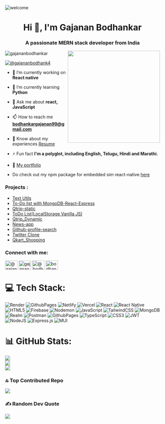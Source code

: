 <img align="center" src="https://user-images.githubusercontent.com/74038190/241765440-80728820-e06b-4f96-9c9e-9df46f0cc0a5.gif" alt="welcome"/>
<h1 align="center">Hi 👋, I'm Gajanan Bodhankar</h1>
<h3 align="center">A passionate MERN stack developer from India</h3>
<img align="right" width="300" src="https://wallpapercave.com/wp/wp4923981.jpg"/>
<p align="left"> <img src="https://komarev.com/ghpvc/?username=gajananbodhankar&label=Profile%20views&color=0e75b6&style=flat" alt="gajananbodhankar" /> </p>

<p align="left"> <a href="https://twitter.com/@gajananbodhank4" target="_blank"><img src="https://img.shields.io/twitter/follow/@gajananbodhank4?logo=twitter&style=for-the-badge" alt="@gajananbodhank4" /></a> </p>

- 🔭 I’m currently working on **React native**

- 🌱 I’m currently learning **Python**

- 💬 Ask me about **react, JavaScript**

- 📫 How to reach me **bodhankargajanan99@gmail.com**

- 📄 Know about my experiences [Resume](https://plum-philomena-18.tiiny.site)

- ⚡ Fun fact **I'm a polyglot, including English, Telugu, Hindi and Marathi.**
- 🧧 [My portfolio](https://gajananbodhankar.github.io/MyPortfolio/)
- Do check out my npm package for embedded sim react-native [here](https://www.npmjs.com/package/react-native-esim-validate)

<h3 align="left">Projects :</h3>
<ul>
<li>
<a align="left" href="https://text-utils-react-js-git-main-gajananbodhankar.vercel.app/" target="_blank" color="red">Text Utils</a></li>
<li>
<a align="left" href="https://material-ui-reactjs.vercel.app/" target="_blank">To-Do list with MongoDB-React-Express</a>
</li>
<li>
  <a align="left" href="https://gajanan-qtrip.netlify.app/" target="_blank">Qtrip-static</a>
</li>
  <li>
    <a align="left" href="https://to-do-list-local-storage-vanilla-js.vercel.app/" target="_blank">ToDo List(LocalStorage Vanilla JS)</a>
  </li>
  <li>
    <a href="https://qtrip-dynamic-frontend.vercel.app/" align="left" target="_blank">Qtrip_Dynamic</a>
  </li>
  <li>
    <a href="https://news-app-git-main-gajananbodhankar.vercel.app/" align="left" target="_blank">News-app</a>
  </li>
  <li>
    <a href="https://soft-kangaroo-c3d12b.netlify.app/">Github-profile-search</a>
  </li>
  <li>
    <a href="https://65bcabc58c9b565b766c4aa7--gajanantwitterclone.netlify.app/">Twitter Clone</a>
  </li>
  <li>
    <a href="https://bodhankargajanan99-me-qkart-frontend-v2.vercel.app/">Qkart_Shopping</a>
  </li>
</ul>


<h3 align="left">Connect with me:</h3>
<p align="left">
<a href="https://twitter.com/@gajananbodhank4" target="_blank"><img align="center" src="https://raw.githubusercontent.com/rahuldkjain/github-profile-readme-generator/master/src/images/icons/Social/twitter.svg" alt="@gajananbodhank4" height="30" width="40" /></a>
<a href="https://www.linkedin.com/in/gajanan-bodhankar-30aa2622a/" target="_blank"><img align="center" src="https://raw.githubusercontent.com/rahuldkjain/github-profile-readme-generator/master/src/images/icons/Social/linked-in-alt.svg" alt="gajanan bodhankar" height="30" width="40" /></a>
<a href="https://www.hackerrank.com/bodhankargajana1" target="_blank"><img align="center" src="https://raw.githubusercontent.com/rahuldkjain/github-profile-readme-generator/master/src/images/icons/Social/hackerrank.svg" alt="@bodhankargajana1" height="30" width="40" /></a>
<a href="https://www.leetcode.com/bodhankargajanan99" target="_blank"><img align="center" src="https://raw.githubusercontent.com/rahuldkjain/github-profile-readme-generator/master/src/images/icons/Social/leet-code.svg" alt="bodhankargajanan99" height="30" width="40" /></a>
</p>

# 💻 Tech Stack:
![Render](https://img.shields.io/badge/Render-%46E3B7.svg?style=for-the-badge&logo=render&logoColor=white) ![GithubPages](https://img.shields.io/badge/github%20pages-121013?style=for-the-badge&logo=github&logoColor=white) ![Netlify](https://img.shields.io/badge/netlify-%23000000.svg?style=for-the-badge&logo=netlify&logoColor=#00C7B7) ![Vercel](https://img.shields.io/badge/vercel-%23000000.svg?style=for-the-badge&logo=vercel&logoColor=white) ![React](https://img.shields.io/badge/react-%2320232a.svg?style=for-the-badge&logo=react&logoColor=%2361DAFB) ![React Native](https://img.shields.io/badge/react_native-%2320232a.svg?style=for-the-badge&logo=react&logoColor=%2361DAFB) ![HTML5](https://img.shields.io/badge/html5-%23E34F26.svg?style=for-the-badge&logo=html5&logoColor=white) ![Firebase](https://img.shields.io/badge/Firebase-039BE5?style=for-the-badge&logo=Firebase&logoColor=white) ![Nodemon](https://img.shields.io/badge/NODEMON-%23323330.svg?style=for-the-badge&logo=nodemon&logoColor=%BBDEAD) ![JavaScript](https://img.shields.io/badge/javascript-%23323330.svg?style=for-the-badge&logo=javascript&logoColor=%23F7DF1E) ![TailwindCSS](https://img.shields.io/badge/tailwindcss-%2338B2AC.svg?style=for-the-badge&logo=tailwind-css&logoColor=white) ![MongoDB](https://img.shields.io/badge/MongoDB-%234ea94b.svg?style=for-the-badge&logo=mongodb&logoColor=white) ![Realm](https://img.shields.io/badge/Realm-39477F?style=for-the-badge&logo=realm&logoColor=white) ![Postman](https://img.shields.io/badge/Postman-FF6C37?style=for-the-badge&logo=postman&logoColor=white) ![GithubPages](https://img.shields.io/badge/github%20pages-121013?style=for-the-badge&logo=github&logoColor=white) ![TypeScript](https://img.shields.io/badge/typescript-%23007ACC.svg?style=for-the-badge&logo=typescript&logoColor=white) ![CSS3](https://img.shields.io/badge/css3-%231572B6.svg?style=for-the-badge&logo=css3&logoColor=white) ![JWT](https://img.shields.io/badge/JWT-black?style=for-the-badge&logo=JSON%20web%20tokens) ![NodeJS](https://img.shields.io/badge/node.js-6DA55F?style=for-the-badge&logo=node.js&logoColor=white) ![Express.js](https://img.shields.io/badge/express.js-%23404d59.svg?style=for-the-badge&logo=express&logoColor=%2361DAFB) ![MUI](https://img.shields.io/badge/MUI-%230081CB.svg?style=for-the-badge&logo=mui&logoColor=white)
# 📊 GitHub Stats:
![](https://github-readme-stats.vercel.app/api?username=GajananBodhankar&theme=tokyonight&hide_border=false&include_all_commits=true&count_private=true)<br/>
![](https://github-readme-streak-stats.herokuapp.com/?user=GajananBodhankar&theme=tokyonight&hide_border=false)<br/>
![](https://github-readme-stats.vercel.app/api/top-langs/?username=GajananBodhankar&theme=tokyonight&hide_border=false&include_all_commits=true&count_private=true&layout=compact)

### 🔝 Top Contributed Repo
![](https://github-contributor-stats.vercel.app/api?username=GajananBodhankar&limit=5&theme=dark&combine_all_yearly_contributions=true)


### ✍️ Random Dev Quote
![](https://quotes-github-readme.vercel.app/api?type=horizontal&theme=radical)
